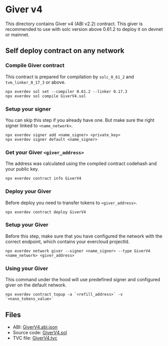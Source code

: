 # Giver v4

This directory contains Giver v4 (ABI v2.2) contract. This giver is recommended to use with solc version above 0.61.2 to deploy it on devnet or mainnet.

## Self deploy contract on any network

### Compile Giver contract
This contract is prepared for compilation by `solc_0_61_2` and `tvm_linker_0_17_3` or above.
```shell
npx everdev sol set --compiler 0.61.2 --linker 0.17.3
npx everdev sol compile GiverV4.sol
```

### Setup your signer
You can skip this step if you already have one. But make sure the right signer linked to `<name_network>`.
```shell
npx everdev signer add <name_signer> <private_key>
npx everdev signer default <name_signer>
```

### Get your Giver `<giver_address>`
The address was calculated using the compiled contract codehash and your public key.
```shell
npx everdev contract info GiverV4
```

### Deploy your Giver
Before deploy you need to transfer tokens to `<giver_address>`.
```shell
npx everdev contract deploy GiverV4
```

### Setup your Giver
Before this step, make sure that you have configured the network with the correct endpoint, which contains your evercloud projectId.
```shell
npx everdev network giver --signer <name_signer> --type GiverV4 <name_network> <giver_address>
```

### Using your Giver
This command under the hood will use predefined signer and configured giver on the default network.
```
npx everdev contract topup -a `<refill_address>` -v `<nano_tokens_value>`
```

## Files
* ABI: [GiverV4.abi.json](GiverV4.abi.json)
* Source code: [GiverV4.sol](GiverV4.sol)
* TVC file: [GiverV4.tvc](GiverV4.tvc)
